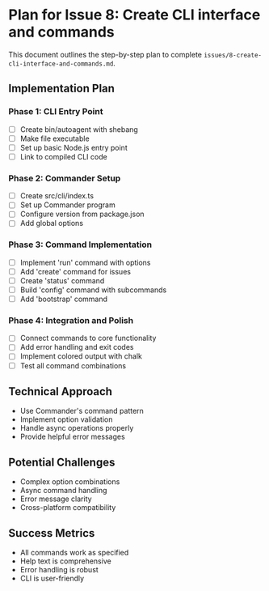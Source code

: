 # Plan for Issue 8: Create CLI interface and commands

This document outlines the step-by-step plan to complete `issues/8-create-cli-interface-and-commands.md`.

## Implementation Plan

### Phase 1: CLI Entry Point
- [ ] Create bin/autoagent with shebang
- [ ] Make file executable
- [ ] Set up basic Node.js entry point
- [ ] Link to compiled CLI code

### Phase 2: Commander Setup
- [ ] Create src/cli/index.ts
- [ ] Set up Commander program
- [ ] Configure version from package.json
- [ ] Add global options

### Phase 3: Command Implementation
- [ ] Implement 'run' command with options
- [ ] Add 'create' command for issues
- [ ] Create 'status' command
- [ ] Build 'config' command with subcommands
- [ ] Add 'bootstrap' command

### Phase 4: Integration and Polish
- [ ] Connect commands to core functionality
- [ ] Add error handling and exit codes
- [ ] Implement colored output with chalk
- [ ] Test all command combinations

## Technical Approach
- Use Commander's command pattern
- Implement option validation
- Handle async operations properly
- Provide helpful error messages

## Potential Challenges
- Complex option combinations
- Async command handling
- Error message clarity
- Cross-platform compatibility

## Success Metrics
- All commands work as specified
- Help text is comprehensive
- Error handling is robust
- CLI is user-friendly